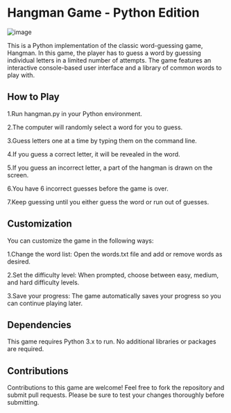 # Hangman Game - Python Edition 

![image](https://user-images.githubusercontent.com/90836873/221802852-836db2e5-6cf7-4116-a111-dba7ca11657b.png)

This is a Python implementation of the classic word-guessing game, Hangman. In this game, the player has to guess a word by guessing individual letters in a limited number of attempts. The game features an interactive console-based user interface and a library of common words to play with.

## How to Play
1.Run hangman.py in your Python environment.

2.The computer will randomly select a word for you to guess.

3.Guess letters one at a time by typing them on the command line.

4.If you guess a correct letter, it will be revealed in the word.

5.If you guess an incorrect letter, a part of the hangman is drawn on the screen.

6.You have 6 incorrect guesses before the game is over.

7.Keep guessing until you either guess the word or run out of guesses.

## Customization
You can customize the game in the following ways:

1.Change the word list: Open the words.txt file and add or remove words as desired.

2.Set the difficulty level: When prompted, choose between easy, medium, and hard difficulty levels.

3.Save your progress: The game automatically saves your progress so you can continue playing later.

## Dependencies
This game requires Python 3.x to run. No additional libraries or packages are required.

## Contributions
Contributions to this game are welcome! Feel free to fork the repository and submit pull requests. Please be sure to test your changes thoroughly before submitting.
